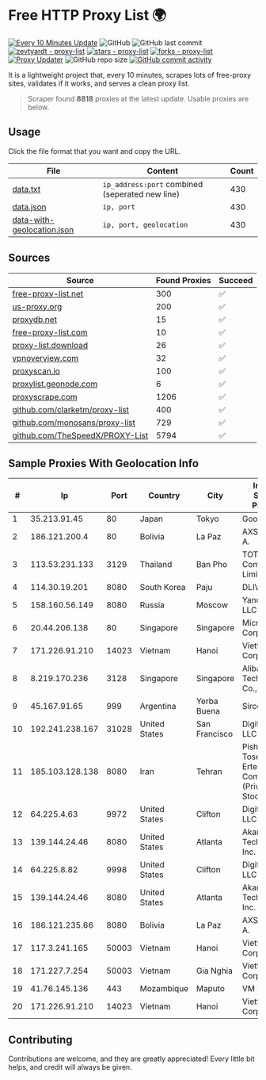 
# Free HTTP Proxy List 🌍

[![Every 10 Minutes Update](https://github.com/mertguvencli/http-proxy-list/actions/workflows/main.yml/badge.svg?branch=main)](https://github.com/mertguvencli/http-proxy-list/actions/workflows/main.yml)
![GitHub](https://img.shields.io/github/license/mertguvencli/http-proxy-list)
![GitHub last commit](https://img.shields.io/github/last-commit/mertguvencli/http-proxy-list)
[![zevtyardt - proxy-list](https://img.shields.io/static/v1?label=zevtyardt&message=proxy-list&color=blue&logo=github)](https://github.com/zevtyardt/proxy-list "Go to GitHub repo")
[![stars - proxy-list](https://img.shields.io/github/stars/zevtyardt/proxy-list?style=social)](https://github.com/zevtyardt/proxy-list)
[![forks - proxy-list](https://img.shields.io/github/forks/zevtyardt/proxy-list?style=social)](https://github.com/zevtyardt/proxy-list)
[![Proxy Updater](https://github.com/zevtyardt/proxy-list/workflows/Proxy%20Updater/badge.svg)](https://github.com/zevtyardt/proxy-list/actions?query=workflow:"Proxy+Updater")
![GitHub repo size](https://img.shields.io/github/repo-size/zevtyardt/proxy-list)
[![GitHub commit activity](https://img.shields.io/github/commit-activity/m/zevtyardt/proxy-list?logo=commits)](https://github.com/zevtyardt/proxy-list/commits/main)

It is a lightweight project that, every 10 minutes, scrapes lots of free-proxy sites, validates if it works, and serves a clean proxy list.

> Scraper found **8818** proxies at the latest update. Usable proxies are below.

## Usage

Click the file format that you want and copy the URL.

|File|Content|Count|
|----|-------|-----|
|[data.txt](https://raw.githubusercontent.com/mertguvencli/http-proxy-list/main/proxy-list/data.txt)|`ip_address:port` combined (seperated new line)|430|
|[data.json](https://raw.githubusercontent.com/mertguvencli/http-proxy-list/main/proxy-list/data.json)|`ip, port`|430|
|[data-with-geolocation.json](https://raw.githubusercontent.com/mertguvencli/http-proxy-list/main/proxy-list/data-with-geolocation.json)|`ip, port, geolocation`|430|

## Sources

|Source|Found Proxies|Succeed|
|------|-------------|-------|
|[free-proxy-list.net](https://free-proxy-list.net)|300|✅|
|[us-proxy.org](https://www.us-proxy.org)|200|✅|
|[proxydb.net](http://proxydb.net)|15|✅|
|[free-proxy-list.com](https://free-proxy-list.com/?page=&port=&type%5B%5D=http&type%5B%5D=https&up_time=0&search=Search)|10|✅|
|[proxy-list.download](https://www.proxy-list.download/HTTP)|26|✅|
|[vpnoverview.com](https://vpnoverview.com/privacy/anonymous-browsing/free-proxy-servers)|32|✅|
|[proxyscan.io](https://www.proxyscan.io)|100|✅|
|[proxylist.geonode.com](https://proxylist.geonode.com/api/proxy-list?limit=300&page=1&sort_by=lastChecked&sort_type=desc&protocols=http,https)|6|✅|
|[proxyscrape.com](https://api.proxyscrape.com/v2/?request=displayproxies&protocol=http&timeout=10000&country=all&ssl=all&anonymity=all)|1206|✅|
|[github.com/clarketm/proxy-list](https://raw.githubusercontent.com/clarketm/proxy-list/master/proxy-list-raw.txt)|400|✅|
|[github.com/monosans/proxy-list](https://raw.githubusercontent.com/monosans/proxy-list/main/proxies/http.txt)|729|✅|
|[github.com/TheSpeedX/PROXY-List](https://raw.githubusercontent.com/TheSpeedX/PROXY-List/master/http.txt)|5794|✅|


## Sample Proxies With Geolocation Info

|#|Ip|Port|Country|City|Internet Service Provider|
|-|--|----|-------|----|-------------------------|
|1|35.213.91.45|80|Japan|Tokyo|Google LLC|
|2|186.121.200.4|80|Bolivia|La Paz|AXS Bolivia S. A.|
|3|113.53.231.133|3129|Thailand|Ban Pho|TOT Public Company Limited|
|4|114.30.19.201|8080|South Korea|Paju|DLIVE|
|5|158.160.56.149|8080|Russia|Moscow|Yandex.Cloud LLC|
|6|20.44.206.138|80|Singapore|Singapore|Microsoft Corporation|
|7|171.226.91.210|14023|Vietnam|Hanoi|Viettel Corporation|
|8|8.219.170.236|3128|Singapore|Singapore|Alibaba (US) Technology Co., Ltd.|
|9|45.167.91.65|999|Argentina|Yerba Buena|Sircom S.R.L.|
|10|192.241.238.167|31028|United States|San Francisco|DigitalOcean, LLC|
|11|185.103.128.138|8080|Iran|Tehran|Pishgaman Toseeh Ertebatat Company (Private Joint Stock)|
|12|64.225.4.63|9972|United States|Clifton|DigitalOcean, LLC|
|13|139.144.24.46|8080|United States|Atlanta|Akamai Technologies, Inc.|
|14|64.225.8.82|9998|United States|Clifton|DigitalOcean, LLC|
|15|139.144.24.46|8080|United States|Atlanta|Akamai Technologies, Inc.|
|16|186.121.235.66|8080|Bolivia|La Paz|AXS Bolivia S. A.|
|17|117.3.241.165|50003|Vietnam|Hanoi|Viettel Corporation|
|18|171.227.7.254|50003|Vietnam|Gia Nghia|Viettel Corporation|
|19|41.76.145.136|443|Mozambique|Maputo|VM  S.A|
|20|171.226.91.210|14023|Vietnam|Hanoi|Viettel Corporation|



## Contributing

Contributions are welcome, and they are greatly appreciated! Every
little bit helps, and credit will always be given.


